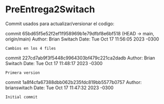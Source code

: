 # PreEntrega2Switach

Commit usados para actualizar/versionar el codigo: 

commit 65bd65f5e52f2ef1f958969b1e79dfbf8e6bf518 (HEAD -> main, origin/main)
Author: Brian Switach
Date:   Tue Oct 17 11:56:05 2023 -0300

    Cambios en los 4 files

commit 227cd7ab9f3f5448c9964303bf479c221ca2dadb
Author: Brian Switach
Date:   Tue Oct 17 11:48:17 2023 -0300

    Primera version

commit 1a8f4cfa67388dbb062b235fdc819bb5577b0757
Author: brianswitach
Date:   Tue Oct 17 11:47:32 2023 -0300

    Initial commit
